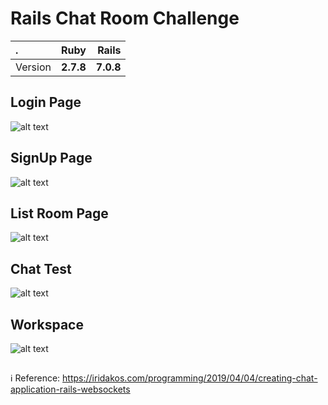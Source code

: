 # Rails Chat Room Challenge
| . |  Ruby | Rails |
|:-----|:--------:|------:|
| Version | **2.7.8** | **7.0.8** |

## Login Page
![alt text](https://github.com/fasa2297/rails_chat_rooms_challenge/blob/master/documentation/img/user_sign-in.png)
## SignUp Page
![alt text](https://github.com/fasa2297/rails_chat_rooms_challenge/blob/master/documentation/img/user_sign-up.png)
## List Room Page
![alt text](https://github.com/fasa2297/rails_chat_rooms_challenge/blob/master/documentation/img/list_room.png)
## Chat Test
![alt text](https://github.com/fasa2297/rails_chat_rooms_challenge/blob/master/documentation/img/chat_test.png)
## Workspace
![alt text](https://github.com/fasa2297/rails_chat_rooms_challenge/blob/master/documentation/img/dev.png)

##
ℹ️ Reference:
https://iridakos.com/programming/2019/04/04/creating-chat-application-rails-websockets
